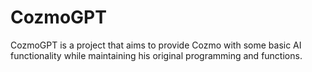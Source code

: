 # CozmoGPT
CozmoGPT is a project that aims to provide Cozmo with some basic AI functionality while maintaining his original programming and functions. 
